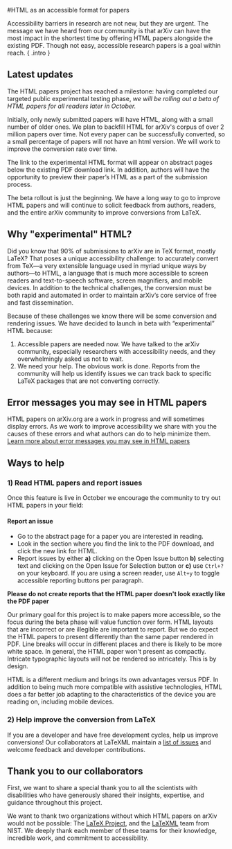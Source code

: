#HTML as an accessible format for papers

Accessibility barriers in research are not new, but they are urgent. The message we have heard from our community is that arXiv can have the most impact in the shortest time by offering HTML papers alongside the existing PDF. Though not easy, accessible research papers is a goal within reach.
{ .intro }

## Latest updates
The HTML papers project has reached a milestone: having completed our targeted public experimental testing phase, *we will be rolling out a beta of HTML papers for all readers later in October.*

Initially, only newly submitted papers will have HTML, along with a small number of older ones. We plan to backfill HTML for arXiv's corpus of over 2 million papers over time. Not every paper can be successfully converted, so a small percentage of papers will not have an html version. We will work to improve the conversion rate over time.

The link to the experimental HTML format will appear on abstract pages below the existing PDF download link. In addition, authors will have the opportunity to preview their paper’s HTML as a part of the submission process.

The beta rollout is just the beginning. We have a long way to go to improve HTML papers and will continue to solicit feedback from authors, readers, and the entire arXiv community to improve conversions from LaTeX.

## Why "experimental" HTML?

Did you know that 90% of submissions to arXiv are in TeX format, mostly LaTeX? That poses a unique accessibility challenge: to accurately convert from TeX—a very extensible language used in myriad unique ways by authors—to HTML, a language that is much more accessible to screen readers and text-to-speech software, screen magnifiers, and mobile devices. In addition to the technical challenges, the conversion must be both rapid and automated in order to maintain arXiv’s core service of free and fast dissemination.

Because of these challenges we know there will be some conversion and rendering issues. We have decided to launch in beta with “experimental” HTML because:

1. Accessible papers are needed now. We have talked to the arXiv community, especially researchers with accessibility needs, and they overwhelmingly asked us not to wait.
2. We need your help. The obvious work is done. Reports from the community will help us identify issues we can track back to specific LaTeX packages that are not converting correctly.

## Error messages you may see in HTML papers
HTML papers on arXiv.org are a work in progress and will sometimes display errors. As we work to improve accessibility we share with you the causes of these errors and what authors can do to help minimize them. [Learn more about error messages you may see in HTML papers](accessibility_html_error_messages.md)

## Ways to help

### 1) Read HTML papers and report issues
Once this feature is live in October we encourage the community to try out HTML papers in your field:

#### Report an issue
- Go to the abstract page for a paper you are interested in reading.
- Look in the section where you find the link to the PDF download, and click the new link for HTML.
- Report issues by either **a)** clicking on the Open Issue button **b)** selecting text and clicking on the Open Issue for Selection button or **c)** use ```Ctrl+?``` on your keyboard. If you are using a screen reader, use ```Alt+y``` to toggle accessible reporting buttons per paragraph.

**Please do not create reports that the HTML paper doesn't look exactly like the PDF paper**

Our primary goal for this project is to make papers more accessible, so the focus during the beta phase will value function over form. HTML layouts that are incorrect or are illegible are important to report. But we do expect the HTML papers to present differently than the same paper rendered in PDF. Line breaks will occur in different places and there is likely to be more white space. In general, the HTML paper won't present as compactly. Intricate typographic layouts will not be rendered so intricately. This is by design.

HTML is a different medium and brings its own advantages versus PDF. In addition to being much more compatible with assistive technologies, HTML does a far better job adapting to the characteristics of the device you are reading on, including mobile devices.

### 2) Help improve the conversion from LaTeX
If you are a developer and have free development cycles, help us improve conversions! Our collaborators at LaTeXML maintain a [list of issues](https://github.com/brucemiller/LaTeXML/wiki/Porting-LaTeX-packages-for-LaTeXML) and welcome feedback and developer contributions.

## Thank you to our collaborators
First, we want to share a special thank you to all the scientists with disabilities who have generously shared their insights, expertise, and guidance throughout this project.

We want to thank two organizations without which HTML papers on arXiv would not be possible: The [LaTeX Project](https://www.latex-project.org/), and the [LaTeXML](https://math.nist.gov/~BMiller/LaTeXML/) team from NIST. We deeply thank each member of these teams for their knowledge, incredible work, and commitment to accessibility.
